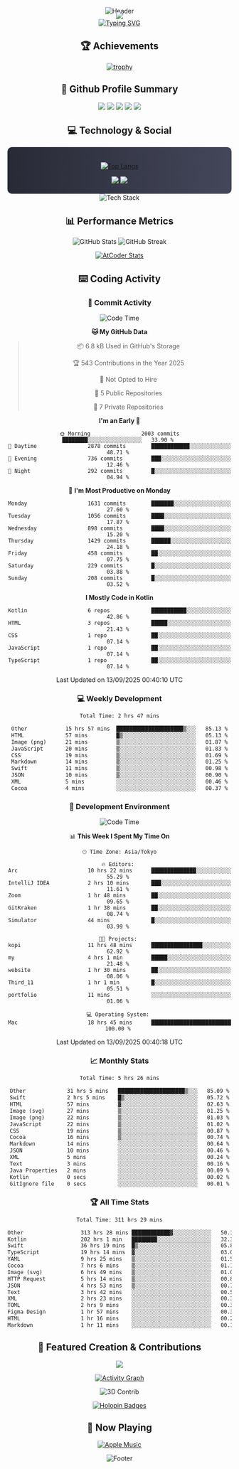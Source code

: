 <div align="center">
  
![Header](https://capsule-render.vercel.app/api?type=waving&color=gradient&customColorList=12&height=300&section=header&text=Welcome%20to%20Batapii's%20Universe&fontSize=50&animation=fadeIn&fontAlignY=40&desc=Android%20Developer%20|%20Kotlin%20LOVE%20)

<div style="margin-top: -20px;">
  <img src="https://readme-typing-svg.herokuapp.com/?lines=Crafting+Android+Experiences;Building+Tomorrow's+Apps+Today;Always+Learning,+Always+Growing&font=Fira%20Code&center=true&width=440&height=45&color=f75c7e&vCenter=true&size=22&pause=1000">
</div>

<a href="https://git.io/typing-svg">
  <img src="https://readme-typing-svg.demolab.com?font=Fira+Code&weight=600&size=28&duration=4000&pause=1000&center=true&vCenter=true&width=800&lines=Hey+there!+I'm+Batapii+%F0%9F%91%8B;Android+Developer+from+Japan+%F0%9F%87%AF%F0%9F%87%B5" alt="Typing SVG" />
</a>

## 🏆 Achievements

[![trophy](https://github-profile-trophy.vercel.app/?username=batapii&theme=onestar&no-frame=true&no-bg=true&column=8&rank=SECRET,SSS,SS,S,AAA,AA,A,B,C,?&margin-w=10&margin-h=10)](https://github.com/ryo-ma/github-profile-trophy)

## 🎯 Github Profile Summary

<div align="center">
  <img src="http://github-profile-summary-cards.vercel.app/api/cards/profile-details?username=batapii&theme=radical" />
  <img src="http://github-profile-summary-cards.vercel.app/api/cards/repos-per-language?username=batapii&theme=radical" />
  <img src="http://github-profile-summary-cards.vercel.app/api/cards/most-commit-language?username=batapii&theme=radical" />
  <img src="http://github-profile-summary-cards.vercel.app/api/cards/stats?username=batapii&theme=radical" />
  <img src="http://github-profile-summary-cards.vercel.app/api/cards/productive-time?username=batapii&theme=radical" />
</div>

## 💻 Technology & Social

<div align="center" style="background: linear-gradient(to right, #282A36, #44475A); padding: 20px; border-radius: 10px;">

[![Top Langs](https://github-readme-stats.vercel.app/api/top-langs/?username=batapii
)](https://github.com/anuraghazra/github-readme-stats)

<div style="margin-top: 15px">
<a href="https://github.com/batapii"><img src="https://img.shields.io/github/followers/batapii?style=for-the-badge&logo=github&label=Follow&color=ff6e96&labelColor=282A36"/></a>
<a href="https://twitter.com/batapii3939"><img src="https://img.shields.io/twitter/follow/batapii?style=for-the-badge&logo=twitter&color=1DA1F2&labelColor=282A36&label= Twitter"/></a>
</div>

</div>

<div align="center">
<img src="https://github-readme-tech-stack.vercel.app/api/cards?title=Tech+Stack&align=center&titleAlign=center&fontSize=20&lineHeight=10&lineCount=4&theme=github_dark&width=800&bg=%230D1117&badge=%23161B22&border=%2321262D&titleColor=%2358A6FF&line1=kotlin%2Ckotlin%2C0095D5%3Bandroid%2Candroid%2C00ff00%3Bjetpackcompose%2Cjetpack%2C4285F4%3B&line2=swift%2Cswift%2CFA7343%3Bfirebase%2Cfirebase%2CFFCA28%3Bgithub%2Cgithub%2C181717%3B&line3=typescript%2Ctypescript%2C3178C6%3Bgraphql%2Cgraphql%2CE10098%3Bsupabase%2Csupabase%2C3FCF8E%3B&line4=gradle%2Cgradle%2C02303A%3Bgitkraken%2Cgitkraken%2C179287%3Bpostman%2Cpostman%2CFF6C37%3B" alt="Tech Stack" />
</div>



## 📊 Performance Metrics

<div align="center">

![GitHub Stats](https://github-readme-stats.vercel.app/api?username=batapii&show_icons=true&theme=radical&hide_border=true&bg_color=0D1117)
![GitHub Streak](https://github-readme-streak-stats.herokuapp.com/?user=batapii&theme=radical&hide_border=true&background=0D1117)

[![AtCoder Stats](https://atcoder-readme-stats.vercel.app/stats/batapii3939?theme=dark&show_history=5&width=495)](https://github.com/iwbc-mzk/atcoder-readme-stats)

</div>

## ⌨️ Coding Activity

### 🌟 Commit Activity
<!--START_SECTION:commit-stats-->
![Code Time](http://img.shields.io/badge/Code%20Time-626%20hrs%205%20mins-blue)

**🐱 My GitHub Data** 

> 📦 6.8 kB Used in GitHub's Storage 
 > 
> 🏆 543 Contributions in the Year 2025
 > 
> 🚫 Not Opted to Hire
 > 
> 📜 5 Public Repositories 
 > 
> 🔑 7 Private Repositories 
 > 
**I'm an Early 🐤** 

```text
🌞 Morning                2003 commits        ████████░░░░░░░░░░░░░░░░░   33.90 % 
🌆 Daytime                2878 commits        ████████████░░░░░░░░░░░░░   48.71 % 
🌃 Evening                736 commits         ███░░░░░░░░░░░░░░░░░░░░░░   12.46 % 
🌙 Night                  292 commits         █░░░░░░░░░░░░░░░░░░░░░░░░   04.94 % 
```
📅 **I'm Most Productive on Monday** 

```text
Monday                   1631 commits        ███████░░░░░░░░░░░░░░░░░░   27.60 % 
Tuesday                  1056 commits        ████░░░░░░░░░░░░░░░░░░░░░   17.87 % 
Wednesday                898 commits         ████░░░░░░░░░░░░░░░░░░░░░   15.20 % 
Thursday                 1429 commits        ██████░░░░░░░░░░░░░░░░░░░   24.18 % 
Friday                   458 commits         ██░░░░░░░░░░░░░░░░░░░░░░░   07.75 % 
Saturday                 229 commits         █░░░░░░░░░░░░░░░░░░░░░░░░   03.88 % 
Sunday                   208 commits         █░░░░░░░░░░░░░░░░░░░░░░░░   03.52 % 
```


**I Mostly Code in Kotlin** 

```text
Kotlin                   6 repos             ███████████░░░░░░░░░░░░░░   42.86 % 
HTML                     3 repos             █████░░░░░░░░░░░░░░░░░░░░   21.43 % 
CSS                      1 repo              ██░░░░░░░░░░░░░░░░░░░░░░░   07.14 % 
JavaScript               1 repo              ██░░░░░░░░░░░░░░░░░░░░░░░   07.14 % 
TypeScript               1 repo              ██░░░░░░░░░░░░░░░░░░░░░░░   07.14 % 
```




 Last Updated on 13/09/2025 00:40:10 UTC
<!--END_SECTION:commit-stats-->

### 💻 Weekly Development
<!--START_SECTION:wakatime-->

```txt
Total Time: 2 hrs 47 mins

Other            15 hrs 57 mins  █████████████████████▒░░░   85.13 %
HTML             57 mins         █▒░░░░░░░░░░░░░░░░░░░░░░░   05.13 %
Image (png)      21 mins         ▒░░░░░░░░░░░░░░░░░░░░░░░░   01.87 %
JavaScript       20 mins         ▒░░░░░░░░░░░░░░░░░░░░░░░░   01.83 %
CSS              19 mins         ▒░░░░░░░░░░░░░░░░░░░░░░░░   01.69 %
Markdown         14 mins         ▒░░░░░░░░░░░░░░░░░░░░░░░░   01.25 %
Swift            11 mins         ▒░░░░░░░░░░░░░░░░░░░░░░░░   00.98 %
JSON             10 mins         ▒░░░░░░░░░░░░░░░░░░░░░░░░   00.90 %
XML              5 mins          ░░░░░░░░░░░░░░░░░░░░░░░░░   00.46 %
Cocoa            4 mins          ░░░░░░░░░░░░░░░░░░░░░░░░░   00.37 %
```

<!--END_SECTION:wakatime-->

### 🔨 Development Environment
<!--START_SECTION:dev-stats-->
![Code Time](http://img.shields.io/badge/Code%20Time-626%20hrs%205%20mins-blue)

📊 **This Week I Spent My Time On** 

```text
🕑︎ Time Zone: Asia/Tokyo

🔥 Editors: 
Arc                      10 hrs 22 mins      ██████████████░░░░░░░░░░░   55.29 % 
IntelliJ IDEA            2 hrs 10 mins       ███░░░░░░░░░░░░░░░░░░░░░░   11.61 % 
Zoom                     1 hr 48 mins        ██░░░░░░░░░░░░░░░░░░░░░░░   09.65 % 
GitKraken                1 hr 38 mins        ██░░░░░░░░░░░░░░░░░░░░░░░   08.74 % 
Simulator                44 mins             █░░░░░░░░░░░░░░░░░░░░░░░░   03.99 % 

🐱‍💻 Projects: 
kopi                     11 hrs 48 mins      ████████████████░░░░░░░░░   62.92 % 
my                       4 hrs 1 min         █████░░░░░░░░░░░░░░░░░░░░   21.48 % 
website                  1 hr 30 mins        ██░░░░░░░░░░░░░░░░░░░░░░░   08.06 % 
Third_11                 1 hr 1 min          █░░░░░░░░░░░░░░░░░░░░░░░░   05.51 % 
portfolio                11 mins             ░░░░░░░░░░░░░░░░░░░░░░░░░   01.06 % 

💻 Operating System: 
Mac                      18 hrs 45 mins      █████████████████████████   100.00 % 
```


 Last Updated on 13/09/2025 00:40:18 UTC
<!--END_SECTION:dev-stats-->

### 📈 Monthly Stats
<!--START_SECTION:wakamonth-->

```txt
Total Time: 5 hrs 26 mins

Other             31 hrs 5 mins   █████████████████████▒░░░   85.09 %
Swift             2 hrs 5 mins    █▒░░░░░░░░░░░░░░░░░░░░░░░   05.72 %
HTML              57 mins         ▓░░░░░░░░░░░░░░░░░░░░░░░░   02.63 %
Image (svg)       27 mins         ▒░░░░░░░░░░░░░░░░░░░░░░░░   01.25 %
Image (png)       22 mins         ▒░░░░░░░░░░░░░░░░░░░░░░░░   01.03 %
JavaScript        22 mins         ▒░░░░░░░░░░░░░░░░░░░░░░░░   01.02 %
CSS               19 mins         ▒░░░░░░░░░░░░░░░░░░░░░░░░   00.87 %
Cocoa             16 mins         ▒░░░░░░░░░░░░░░░░░░░░░░░░   00.74 %
Markdown          14 mins         ░░░░░░░░░░░░░░░░░░░░░░░░░   00.64 %
JSON              10 mins         ░░░░░░░░░░░░░░░░░░░░░░░░░   00.46 %
XML               5 mins          ░░░░░░░░░░░░░░░░░░░░░░░░░   00.24 %
Text              3 mins          ░░░░░░░░░░░░░░░░░░░░░░░░░   00.16 %
Java Properties   2 mins          ░░░░░░░░░░░░░░░░░░░░░░░░░   00.09 %
Kotlin            0 secs          ░░░░░░░░░░░░░░░░░░░░░░░░░   00.02 %
GitIgnore file    0 secs          ░░░░░░░░░░░░░░░░░░░░░░░░░   00.01 %
```

<!--END_SECTION:wakamonth-->

### 🏆 All Time Stats
<!--START_SECTION:wakaalltime-->

```txt
Total Time: 311 hrs 29 mins

Other                  313 hrs 28 mins ████████████▓░░░░░░░░░░░░   50.16 %
Kotlin                 202 hrs 1 min   ████████░░░░░░░░░░░░░░░░░   32.33 %
Swift                  36 hrs 19 mins  █▒░░░░░░░░░░░░░░░░░░░░░░░   05.81 %
TypeScript             19 hrs 14 mins  ▓░░░░░░░░░░░░░░░░░░░░░░░░   03.08 %
YAML                   9 hrs 25 mins   ▒░░░░░░░░░░░░░░░░░░░░░░░░   01.51 %
Cocoa                  7 hrs 6 mins    ▒░░░░░░░░░░░░░░░░░░░░░░░░   01.14 %
Image (svg)            6 hrs 49 mins   ▒░░░░░░░░░░░░░░░░░░░░░░░░   01.09 %
HTTP Request           5 hrs 14 mins   ▒░░░░░░░░░░░░░░░░░░░░░░░░   00.84 %
JSON                   4 hrs 53 mins   ▒░░░░░░░░░░░░░░░░░░░░░░░░   00.78 %
Text                   3 hrs 42 mins   ░░░░░░░░░░░░░░░░░░░░░░░░░   00.59 %
XML                    2 hrs 23 mins   ░░░░░░░░░░░░░░░░░░░░░░░░░   00.38 %
TOML                   2 hrs 9 mins    ░░░░░░░░░░░░░░░░░░░░░░░░░   00.35 %
Figma Design           1 hr 57 mins    ░░░░░░░░░░░░░░░░░░░░░░░░░   00.31 %
HTML                   1 hr 16 mins    ░░░░░░░░░░░░░░░░░░░░░░░░░   00.20 %
Markdown               1 hr 11 mins    ░░░░░░░░░░░░░░░░░░░░░░░░░   00.19 %
```

<!--END_SECTION:wakaalltime-->


## 🌟 Featured Creation & Contributions

<div align="center">
  <a href="https://github.com/batapii/ToDoSNS">
    <img src="https://github-readme-stats.vercel.app/api/pin/?username=batapii&repo=ToDoSNS&theme=radical&hide_border=true&bg_color=0D1117" />
  </a>

[![Activity Graph](https://github-readme-activity-graph.vercel.app/graph?username=batapii&custom_title=Contribution%20Graph&hide_border=true&theme=radical&bg_color=0D1117)](https://github.com/ashutosh00710/github-readme-activity-graph)

![3D Contrib](./profile-3d-contrib/profile-night-rainbow.svg)

[![Holopin Badges](https://holopin.me/batapii)](https://holopin.io/@batapii)

</div>

## 🎵 Now Playing

<div align="center">
  
[![Apple Music](https://music-profile.rayriffy.com/theme/dark.svg?uid=001005.6598667d2ffd4a10a4f429edd0ba24c4.1156)](https://github.com/rayriffy/apple-music-github-profile)

</div>

![Footer](https://capsule-render.vercel.app/api?type=waving&color=gradient&customColorList=12&height=100&section=footer)

</div>
